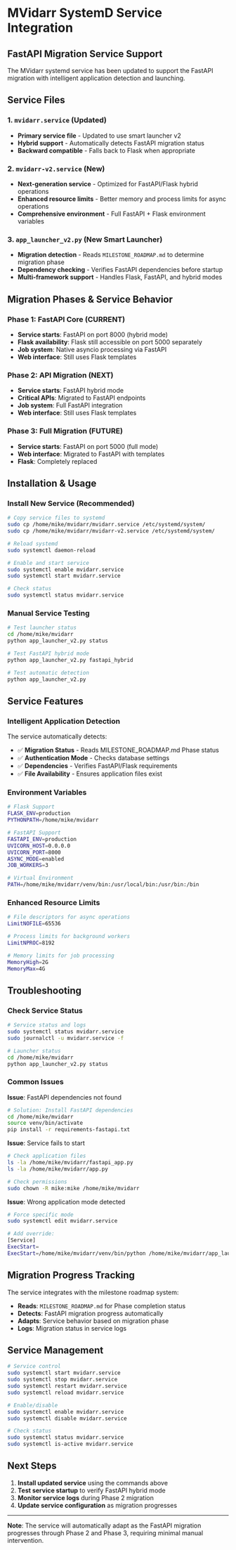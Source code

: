 # MVidarr SystemD Service Integration

## FastAPI Migration Service Support

The MVidarr systemd service has been updated to support the FastAPI migration with intelligent application detection and launching.

## Service Files

### 1. `mvidarr.service` (Updated)
- **Primary service file** - Updated to use smart launcher v2
- **Hybrid support** - Automatically detects FastAPI migration status
- **Backward compatible** - Falls back to Flask when appropriate

### 2. `mvidarr-v2.service` (New)
- **Next-generation service** - Optimized for FastAPI/Flask hybrid operations
- **Enhanced resource limits** - Better memory and process limits for async operations
- **Comprehensive environment** - Full FastAPI + Flask environment variables

### 3. `app_launcher_v2.py` (New Smart Launcher)
- **Migration detection** - Reads `MILESTONE_ROADMAP.md` to determine migration phase
- **Dependency checking** - Verifies FastAPI dependencies before startup
- **Multi-framework support** - Handles Flask, FastAPI, and hybrid modes

## Migration Phases & Service Behavior

### **Phase 1: FastAPI Core (CURRENT)**
- **Service starts**: FastAPI on port 8000 (hybrid mode)
- **Flask availability**: Flask still accessible on port 5000 separately
- **Job system**: Native asyncio processing via FastAPI
- **Web interface**: Still uses Flask templates

### **Phase 2: API Migration (NEXT)**
- **Service starts**: FastAPI hybrid mode
- **Critical APIs**: Migrated to FastAPI endpoints
- **Job system**: Full FastAPI integration
- **Web interface**: Still uses Flask templates

### **Phase 3: Full Migration (FUTURE)**
- **Service starts**: FastAPI on port 5000 (full mode)
- **Web interface**: Migrated to FastAPI with templates
- **Flask**: Completely replaced

## Installation & Usage

### Install New Service (Recommended)

```bash
# Copy service files to systemd
sudo cp /home/mike/mvidarr/mvidarr.service /etc/systemd/system/
sudo cp /home/mike/mvidarr/mvidarr-v2.service /etc/systemd/system/

# Reload systemd
sudo systemctl daemon-reload

# Enable and start service
sudo systemctl enable mvidarr.service
sudo systemctl start mvidarr.service

# Check status
sudo systemctl status mvidarr.service
```

### Manual Service Testing

```bash
# Test launcher status
cd /home/mike/mvidarr
python app_launcher_v2.py status

# Test FastAPI hybrid mode
python app_launcher_v2.py fastapi_hybrid

# Test automatic detection
python app_launcher_v2.py
```

## Service Features

### Intelligent Application Detection

The service automatically detects:
- ✅ **Migration Status** - Reads MILESTONE_ROADMAP.md Phase status
- ✅ **Authentication Mode** - Checks database settings
- ✅ **Dependencies** - Verifies FastAPI/Flask requirements
- ✅ **File Availability** - Ensures application files exist

### Environment Variables

```bash
# Flask Support
FLASK_ENV=production
PYTHONPATH=/home/mike/mvidarr

# FastAPI Support  
FASTAPI_ENV=production
UVICORN_HOST=0.0.0.0
UVICORN_PORT=8000
ASYNC_MODE=enabled
JOB_WORKERS=3

# Virtual Environment
PATH=/home/mike/mvidarr/venv/bin:/usr/local/bin:/usr/bin:/bin
```

### Enhanced Resource Limits

```bash
# File descriptors for async operations
LimitNOFILE=65536

# Process limits for background workers
LimitNPROC=8192

# Memory limits for job processing
MemoryHigh=2G
MemoryMax=4G
```

## Troubleshooting

### Check Service Status

```bash
# Service status and logs
sudo systemctl status mvidarr.service
sudo journalctl -u mvidarr.service -f

# Launcher status
cd /home/mike/mvidarr
python app_launcher_v2.py status
```

### Common Issues

**Issue**: FastAPI dependencies not found
```bash
# Solution: Install FastAPI dependencies
cd /home/mike/mvidarr
source venv/bin/activate
pip install -r requirements-fastapi.txt
```

**Issue**: Service fails to start
```bash
# Check application files
ls -la /home/mike/mvidarr/fastapi_app.py
ls -la /home/mike/mvidarr/app.py

# Check permissions
sudo chown -R mike:mike /home/mike/mvidarr
```

**Issue**: Wrong application mode detected
```bash
# Force specific mode
sudo systemctl edit mvidarr.service

# Add override:
[Service]
ExecStart=
ExecStart=/home/mike/mvidarr/venv/bin/python /home/mike/mvidarr/app_launcher_v2.py fastapi_hybrid
```

## Migration Progress Tracking

The service integrates with the milestone roadmap system:

- **Reads**: `MILESTONE_ROADMAP.md` for Phase completion status
- **Detects**: FastAPI migration progress automatically
- **Adapts**: Service behavior based on migration phase
- **Logs**: Migration status in service logs

## Service Management

```bash
# Service control
sudo systemctl start mvidarr.service
sudo systemctl stop mvidarr.service
sudo systemctl restart mvidarr.service
sudo systemctl reload mvidarr.service

# Enable/disable
sudo systemctl enable mvidarr.service
sudo systemctl disable mvidarr.service

# Check status
sudo systemctl status mvidarr.service
sudo systemctl is-active mvidarr.service
```

## Next Steps

1. **Install updated service** using the commands above
2. **Test service startup** to verify FastAPI hybrid mode
3. **Monitor service logs** during Phase 2 migration
4. **Update service configuration** as migration progresses

---

**Note**: The service will automatically adapt as the FastAPI migration progresses through Phase 2 and Phase 3, requiring minimal manual intervention.